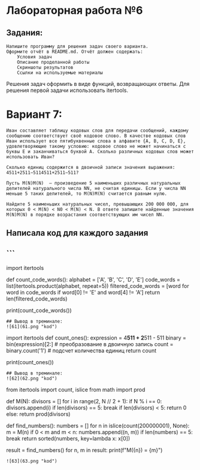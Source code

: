 # Лабораторная работа №6
## Задания: 
    Напишите программу для решения задач своего варианта.
    Оформите отчёт в README.md. Отчёт должен содержать:
        Условия задач
        Описание проделанной работы
        Скриншоты результатов
        Ссылки на используемые материалы
 Решения задач оформить в виде функций, возвращающих ответы. Для решения первой задачи использовать itertools.
# Вариант 7:
    Иван составляет таблицу кодовых слов для передачи сообщений, каждому сообщению соответствует своё кодовое слово. В качестве кодовых слов Иван использует все пятибуквенные слова в алфавите {A, B, C, D, E}, удовлетворяющие такому условию: кодовое слово не может начинаться с буквы E и заканчиваться буквой A. Сколько различных кодовых слов может использовать Иван?

    Сколько единиц содержится в двоичной записи значения выражения: 4511+2511−5114511+2511−511?

    Пусть M(N)M(N)  — произведение 5 наименьших различных натуральных делителей натурального числа NN, не считая единицы. Если у числа NN меньше 5 таких делителей, то M(N)M(N) считается равным нулю.

    Найдите 5 наименьших натуральных чисел, превышающих 200 000 000, для которых 0 < M(N) < N0 < M(N) < N. В ответе запишите найденные значения M(N)M(N) в порядке возрастания соответствующих им чисел NN.
## Написала код для каждого задания
## ```
import itertools

def count_code_words():
    alphabet = ['A', 'B', 'C', 'D', 'E']
    code_words = list(itertools.product(alphabet, repeat=5))
    filtered_code_words = [word for word in code_words if word[0] != 'E' and word[4] != 'A']
    return len(filtered_code_words)

print(count_code_words())
```
## Вывод в треминале: 
![61](61.png "kod")

```
import itertools
def count_ones():
    expression = 4**511 + 2**511 - 511
    binary = bin(expression)[2:]  # преобразование в двоичную запись
    count = binary.count('1')  # подсчет количества единиц
    return count

print(count_ones())
```
## Вывод в треминале: 
![62](62.png "kod")

```
from itertools import count, islice
from math import prod

def M(N):
    divisors = []
    for i in range(2, N // 2 + 1):
        if N % i == 0:
            divisors.append(i)
            if len(divisors) == 5:
                break
    if len(divisors) < 5:
        return 0
    else:
        return prod(divisors)

def find_numbers():
    numbers = []
    for n in islice(count(200000001), None):
        m = M(n)
        if 0 < m and m < n:
            numbers.append((n, m))
            if len(numbers) == 5:
                break
    return sorted(numbers, key=lambda x: x[0])

result = find_numbers()
for n, m in result:
    print(f"M({n}) = {m}")
```
![63](63.png "kod")

